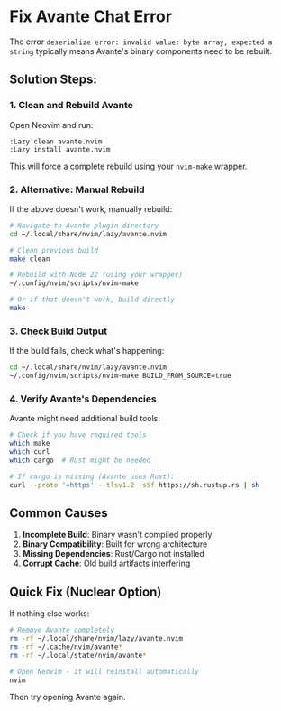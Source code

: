 # Fix Avante Chat Error

The error `deserialize error: invalid value: byte array, expected a string` typically means Avante's binary components need to be rebuilt.

## Solution Steps:

### 1. Clean and Rebuild Avante

Open Neovim and run:
```vim
:Lazy clean avante.nvim
:Lazy install avante.nvim
```

This will force a complete rebuild using your `nvim-make` wrapper.

### 2. Alternative: Manual Rebuild

If the above doesn't work, manually rebuild:

```bash
# Navigate to Avante plugin directory
cd ~/.local/share/nvim/lazy/avante.nvim

# Clean previous build
make clean

# Rebuild with Node 22 (using your wrapper)
~/.config/nvim/scripts/nvim-make

# Or if that doesn't work, build directly
make
```

### 3. Check Build Output

If the build fails, check what's happening:

```bash
cd ~/.local/share/nvim/lazy/avante.nvim
~/.config/nvim/scripts/nvim-make BUILD_FROM_SOURCE=true
```

### 4. Verify Avante's Dependencies

Avante might need additional build tools:

```bash
# Check if you have required tools
which make
which curl
which cargo  # Rust might be needed

# If cargo is missing (Avante uses Rust):
curl --proto '=https' --tlsv1.2 -sSf https://sh.rustup.rs | sh
```

## Common Causes

1. **Incomplete Build**: Binary wasn't compiled properly
2. **Binary Compatibility**: Built for wrong architecture
3. **Missing Dependencies**: Rust/Cargo not installed
4. **Corrupt Cache**: Old build artifacts interfering

## Quick Fix (Nuclear Option)

If nothing else works:

```bash
# Remove Avante completely
rm -rf ~/.local/share/nvim/lazy/avante.nvim
rm -rf ~/.cache/nvim/avante*
rm -rf ~/.local/state/nvim/avante*

# Open Neovim - it will reinstall automatically
nvim
```

Then try opening Avante again.

